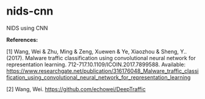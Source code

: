 # nids-cnn
NIDS using CNN

**References:**

[1] Wang, Wei & Zhu, Ming & Zeng, Xuewen & Ye, Xiaozhou & Sheng, Y.. (2017). Malware traffic classification using convolutional neural network for representation learning. 712-717.10.1109/ICOIN.2017.7899588. Available: https://www.researchgate.net/publication/316176048_Malware_traffic_classification_using_convolutional_neural_network_for_representation_learning 


[2] Wang, Wei. https://github.com/echowei/DeepTraffic

